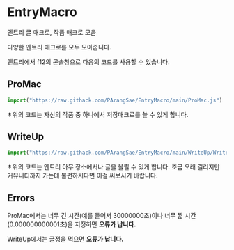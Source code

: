 # EntryMacro
엔트리 글 매크로, 작품 매크로 모음

다양한 엔트리 매크로를 모두 모아줍니다.

엔트리에서 f12의 콘솔창으로 다음의 코드를 사용할 수 있습니다.

ProMac
--
```js
import("https://raw.githack.com/PArangSae/EntryMacro/main/ProMac.js")
```
↟위의 코드는 자신의 작품 중 하나에서 저장매크로를 쓸 수 있게 합니다.


WriteUp
--
```js
import("https://raw.githack.com/PArangSae/EntryMacro/main/WriteUp/WriteUp.js")
```
↟위의 코드는 엔트리 아무 장소에서나 글을 올릴 수 있게 합니다. 조금 오래 걸리지만 커뮤니티까지 가는데 불편하시다면 이걸 써보시기 바랍니다.

Errors
--
ProMac에서는 너무 긴 시간(예를 들어서 30000000초)이나 너무 짧 시간(0.000000000001초)을 지정하면 **오류가 납니다.**

WriteUp에서는 글정을 먹으면 **오류가 납니다.**
